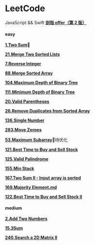 # LeetCode

JavaScript && Swift
[**剑指 offer（第 2 版）**]()


#### easy

[**1.Two Sum**](https://github.com/K-Kevin/LeetCode/blob/master/easy/Two%20Sum.md)🚀

[**21.Merge Two Sorted Lists**](https://github.com/K-Kevin/LeetCode/blob/master/easy/21.Merge%20Two%20Sorted%20Lists.md)

[**7.Reverse Integer**](https://github.com/K-Kevin/LeetCode/blob/master/easy/7.Reverse%20Integer.md)

[**88.Merge Sorted Array**](https://github.com/K-Kevin/LeetCode/blob/master/easy/88.Merge%20Sorted%20Array.md)

[**104.Maximum Depth of Binary Tree**](https://github.com/K-Kevin/LeetCode/blob/master/easy/Depth%20of%20Binary%20Tree.md)

[**111.Minimum Depth of Binary Tree**](https://github.com/K-Kevin/LeetCode/blob/master/easy/Depth%20of%20Binary%20Tree.md)

[**20.Valid Parentheses**](https://github.com/K-Kevin/LeetCode/blob/master/easy/20.%20Valid%20Parentheses.md)

[**26.Remove Duplicates from Sorted Array**](https://github.com/K-Kevin/LeetCode/blob/master/easy/26.%20Remove%20Duplicates%20from%20Sorted%20Array.md)

[**136.Single Number**](https://github.com/K-Kevin/LeetCode/blob/master/easy/136.Single%20Number.md)

[**283.Move Zeroes**](https://github.com/K-Kevin/LeetCode/blob/master/easy/283.%20Move%20Zeroes.md)

[**53.Maximum Subarray**](https://github.com/K-Kevin/LeetCode/blob/master/easy/53.Maximum%20Subarray.md)🚀待优化

[**121.Best Time to Buy and Sell Stock**](https://github.com/K-Kevin/LeetCode/blob/master/easy/121.Best%20Time%20to%20Buy%20and%20Sell%20Stock.md)

[**125.Valid Palindrome**](https://github.com/K-Kevin/LeetCode/blob/master/easy/125.Valid%20Palindrome.md)

[**155.Min Stack**](https://github.com/K-Kevin/LeetCode/blob/master/easy/155.Min%20Stack.md)

[**167.Two Sum II - Input array is sorted**](https://github.com/K-Kevin/LeetCode/blob/master/easy/167.Two%20Sum%20II%20-%20Input%20array%20is%20sorted.md)

[**169.Majority Element.md**](https://github.com/K-Kevin/LeetCode/blob/master/easy/169.Majority%20Element.md)

[**122.Best Time to Buy and Sell Stock II**](https://github.com/K-Kevin/LeetCode/blob/master/easy/122.Best%20Time%20to%20Buy%20and%20Sell%20Stock%20II.md)

#### medium

[**2.Add Two Numbers**](https://github.com/K-Kevin/LeetCode/blob/master/medium/2.Add%20Two%20Numbers.md)

[**15.3Sum**](https://github.com/K-Kevin/LeetCode/blob/master/medium/15.3Sum.md)

[**240.Search a 2D Matrix II**](https://github.com/K-Kevin/LeetCode/blob/master/medium/240.Search%20a%202D%20Matrix%20II.md)
